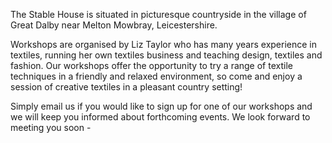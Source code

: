 The Stable House is situated in picturesque countryside in the village of Great Dalby near Melton Mowbray, Leicestershire.

Workshops are organised by Liz Taylor who has many years experience in textiles, running her own textiles business and teaching design, textiles and fashion. Our workshops offer the opportunity to try a range of textile techniques in a friendly and relaxed environment, so come and enjoy a session of creative textiles in a pleasant country setting! 

Simply email us if you would like to sign up for one of our workshops and we will keep you informed about forthcoming events. We look forward to meeting you soon -
